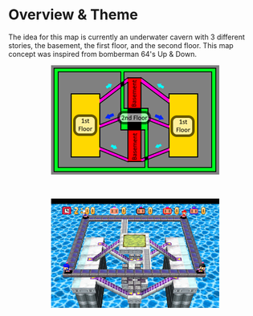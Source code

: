 # Overview & Theme
The idea for this map is currently an underwater cavern with 3 different stories, the basement, the first floor, and the second floor.
This map concept was inspired from bomberman 64's Up & Down.
 <br/>
    <p align="center">
  <img width="335" height="218" src="https://github.com/Sternosaur/MultiPlayerQuakeMap/blob/main/Crossfire/Images/up%20and%20down.png">
</p>

 <br/>
    <p align="center">
  <img width="335" height="218" src="https://github.com/Sternosaur/MultiPlayerQuakeMap/blob/main/Crossfire/Images/bomberman64upanddown.png">
</p>
